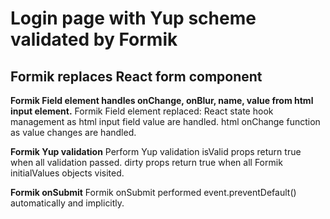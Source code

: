 # Login page with Yup scheme validated by Formik

## Formik replaces React form component 
**Formik Field element handles onChange, onBlur, name, value from html input element.**
Formik Field element replaced:
	React state hook management as html input field value are handled.
	html onChange function as value changes are handled.

**Formik Yup validation**
Perform Yup validation
	isValid props return true when all validation passed.
	dirty props return true when all Formik initialValues objects visited.

**Formik onSubmit**
Formik onSubmit performed event.preventDefault() automatically and implicitly.
